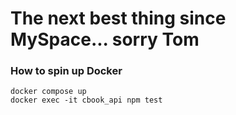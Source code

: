 # The next best thing since MySpace... sorry Tom

### How to spin up Docker

```
docker compose up
docker exec -it cbook_api npm test
```